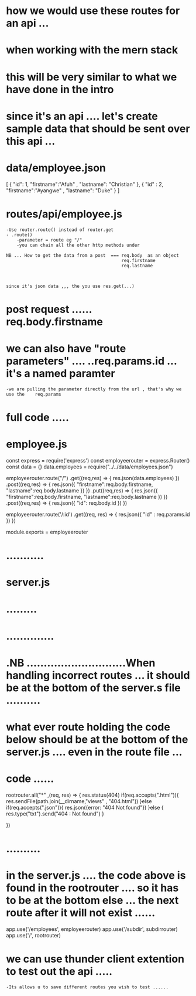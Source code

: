 
# how we would use these routes for an api ...
# when working with the mern stack

# this will be very similar to what we have done in the intro


# since it's an api .... let's create sample data that should be sent over this api ... 

#   data/employee.json

    
[
    {
        "id": 1,
        "firstname":"Afuh" ,
        "lastname": "Christian"
    },
    {
        "id" : 2,
        "firstname":"Ayangwe" ,
        "lastname": "Duke"
    }
]


#  routes/api/employee.js

    -Use router.route() instead of router.get 
    - .route() 
        -parameter = route eg "/" 
        -you can chain all the other http methods under 

    NB ... How to get the data from a post  === req.body  as an object 
                                                req.firstname 
                                                req.lastname



    since it's json data ,,, the you use res.get(...)

# post request ...... req.body.firstname


# we can also have "route parameters" ....  ..req.params.id    ... it's a named paramter

    -we are pulling the parameter directly from the url , that's why we use the    req.params 

# full code ..... 

# employee.js

const express = require('express') 
const employeerouter = express.Router() 
const data = {}
data.employees = require("../../data/employees.json")


employeerouter.route("/") 
            .get((req,res) => {
                res.json(data.employees)
            })
            .post((req,res) => {
                res.json({
                    "firstname":req.body.firstname,
                    "lastname":req.body.lastname 
                })
            })
            .put((req,res) => {
                res.json({
                    "firstname":req.body.firstname,
                    "lastname":req.body.lastname 
                })
            })
            .post((req,res) => {
                res.json({
                   "id": req.body.id
                })
            })

employeerouter.route('/:id') 
            .get((req, res) => {
                res.json({
                    "id" : req.params.id
                })
            })


module.exports = employeerouter

# ...........

# server.js

# .........

# ..............


# .NB .............................When handling incorrect routes ... it should be at the bottom of the           server.s file ..........

# what ever route holding the code below should be at the bottom  of the server.js .... even in the route file ... 

# code ......
rootrouter.all("*" ,(req, res) => {
    res.status(404)
        if(req.accepts(".html")){
            res.sendFile(path.join(__dirname,"views" , "404.html"))
        }else if(req.accepts(".json")){
            res.json({error: "404 Not found"})
        }else {
            res.type("txt").send("404 : Not found")
        }
        
})
# ..........
# in the server.js .... the code above is found in the rootrouter .... so it has to be at the bottom else ... the next route after it will not exist ......                                                                                       

app.use('/employees', employeerouter)
app.use('/subdir', subdirrouter)
app.use('/', rootrouter)


# we can use thunder client extention to test out the api .....

    -Its allows u to save different routes you wish to test ......

   


























